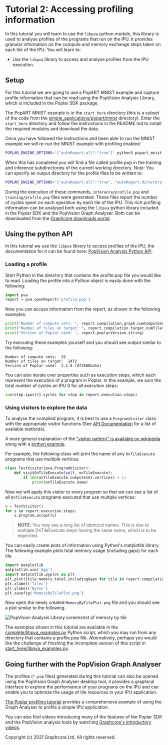 # Tutorial 2: Accessing profiling information

In this tutorial you will learn to use the `libpva` python module, this library
is used to analyse profiles of the programs that run on the IPU. It provides
granular information on the compute and memory exchange steps taken on each
tile of the IPU. You will learn to:

- Use the `libpva` library to access and analyse profiles from the IPU
  execution.

## Setup

For this tutorial we are going to use a PopART MNIST example and capture
profile information that can be read using the PopVision Analysis Library,
which is included in the Poplar SDK package.

The PopART MNIST example is in the `start_here` directory (this is a subset of
the code from the
[simple_applications/popart/mnist](../../../simple_applications/popart/mnist)
directory). Enter the `start_here` directory and follow the instructions in the
README.md to install the required modules and download the data.

Once you have followed the instructions and been able to run the MNIST example
we will re-run the MNIST example with profiling enabled:

```bash
POPLAR_ENGINE_OPTIONS='{"autoReport.all":"true"}' python3 popart_mnist.py
```

When this has completed you will find a file called profile.pop in the training
and inference subdirectories of the current working directory. Note: You can
specify an output directory for the profile files to be written to:

```bash
POPLAR_ENGINE_OPTIONS='{"autoReport.all":"true", "autoReport.directory":"mydirectory"}' python3 popart_mnist.py
```

During the execution of these commands, `inference/profile.pop` and
`training/profile.pop` files were generated. These files report the number of
cycles spent on each operation by each tile of the IPU. This rich profiling
information can be analysed both using the `libpva` python library included in
the Poplar SDK and the PopVision Graph Analyser. Both can be downloaded from
the [Graphcore downloads portal](https://downloads.graphcore.ai/).

## Using the python API

In this tutorial we use the `libpva` library to access profiles of the IPU, the
documentation for it can be found here:
[PopVision Analysis Python API](https://docs.graphcore.ai/projects/libpva/en/latest/api-python.html).

### Loading a profile

Start Python in the directory that contains the profile.pop file you would like
to read. Loading the profile into a Python object is easily done with the
following:

```python
import pva
report = pva.openReport('profile.pop')
```

Now you can access information from the report, as shown in the following examples:

```python
print("Number of compute sets: ", report.compilation.graph.numComputeSets)
print("Number of tiles on target: ", report.compilation.target.numTiles)
print("Version of Poplar used: ", report.poplarVersion.string)
```

Try executing these examples yourself and you should see output similar to the following:

```text
Number of compute sets:  29
Number of tiles on target:  1472
Version of Poplar used:  2.1.0 (df2b00ba5a)
```

You can also iterate over properties such as execution steps, which each
represent the execution of a program in Poplar. In this example, we sum the
total number of cycles on IPU 0 for all execution steps:

```python
sum(step.ipus[0].cycles for step in report.execution.steps)
```

### Using visitors to explore the data

To analyse the compiled program, it is best to use a `ProgramVisitor` class with
the appropriate visitor functions (See [API
Documentation](https://docs.graphcore.ai/projects/libpva/en/latest/api-python.html#pva.ProgramVisitor)
for a list of available methods).

A more general explanation of the ["visitor pattern" is available on
wikipedia](https://en.wikipedia.org/wiki/Visitor_pattern) along with a
[python example](https://en.wikipedia.org/wiki/Visitor_pattern#Python_example).

For example, the following class will print the name of any `OnTileExecute`
programs that use multiple vertices:

```python
class TestVisitor(pva.ProgramVisitor):
    def visitOnTileExecute(self, onTileExecute):
        if len(onTileExecute.computeset.vertices) > 1:
            print(onTileExecute.name)
```

Now we will apply this visitor to every program so that we can see a list of
all `OnTileExecute` programs executed that use multiple vertices:

```python
v = TestVisitor()
for s in report.execution.steps:
    s.program.accept(v)
```

> **NOTE**: You may see a long list of identical names. This is due to multiple
> OnTileExecute steps having the same name, which is to be expected.

You can easily create plots of information using Python's matplotlib library.
The following example plots total memory usage (including gaps) for each tile.

```python
import matplotlib
matplotlib.use('Agg')
import matplotlib.pyplot as plt
plt.plot([tile.memory.total.includingGaps for tile in report.compilation.tiles])
plt.xlabel('Tiles')
plt.ylabel('Bytes')
plt.savefig('MemoryByTilePlot.png')
```

Now open the newly created `MemoryByTilePlot.png` file and you should see a
plot similar to the following.

![PopVision Analysis Library screenshot of memory by tile](./screenshots/bytesByTile.png)

The examples shown in this tutorial are available in the
[complete/libpva_examples.py](complete/libpva_examples.py) Python script, which
you may run from any directory that contains a profile.pop file. Alternatively,
perhaps you would like the challenge of finishing the incomplete version of
this script in [start_here/libpva_examples.py](start_here/libpva_examples.py).

## Going further with the PopVision Graph Analyser

The profiles (`*.pop` files) generated during this tutorial can also be opened
using the PopVision Graph Analyser desktop tool, it provides a graphical
interface to explore the performance of your programs on the IPU and can enable
you to optimize the usage of tile resources in your IPU application.

[The Poplar profiling tutorial](../../poplar/tut4_profiling/README.rst)
provides a comprehensive example of using the Graph Analyser to profile a
simple IPU application.

You can also find videos introducing many of the features of the Poplar SDK and
the PopVision analysis tools by watching
[Graphcore's introductory videos](https://www.graphcore.ai/resources/how-to-videos).

Copyright (c) 2021 Graphcore Ltd. All rights reserved.

